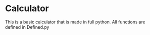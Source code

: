 ﻿# Calculator
This is a basic calculator that is made in full python. All functions are defined in Defined.py
